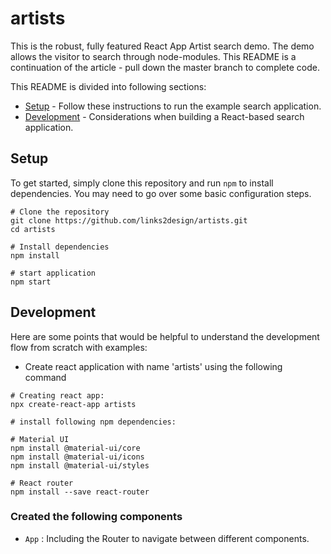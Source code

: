 # artists

This is the robust, fully featured React App Artist search demo. The demo allows the visitor to search through node-modules. This README is a continuation of the article - pull down the master branch to complete code.

This README is divided into following sections:

- [Setup](#setup) - Follow these instructions to run the example search application.
- [Development](#development) - Considerations when building a React-based search application.

## Setup

To get started, simply clone this repository and run `npm` to install dependencies. You may need to go over some basic configuration steps.

```
# Clone the repository
git clone https://github.com/links2design/artists.git
cd artists

# Install dependencies
npm install

# start application
npm start
```

## Development
Here are some points that would be helpful to understand the development flow from scratch with examples:
- Create react application with name 'artists' using the following command

```
# Creating react app:
npx create-react-app artists

```

```
# install following npm dependencies:

# Material UI 
npm install @material-ui/core
npm install @material-ui/icons
npm install @material-ui/styles

# React router
npm install --save react-router
```
### Created the following components
- `App` : Including the Router to navigate between different components.

